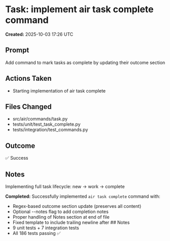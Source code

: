 # Task: implement air task complete command

**Created:** 2025-10-03 17:26 UTC

## Prompt

Add command to mark tasks as complete by updating their outcome section

## Actions Taken

- Starting implementation of air task complete

## Files Changed

- src/air/commands/task.py
- tests/unit/test_task_complete.py
- tests/integration/test_commands.py

## Outcome

✅ Success

## Notes

Implementing full task lifecycle: new → work → complete

**Completed:** Successfully implemented `air task complete` command with:
- Regex-based outcome section update (preserves all content)
- Optional --notes flag to add completion notes
- Proper handling of Notes section at end of file
- Fixed template to include trailing newline after ## Notes
- 9 unit tests + 7 integration tests
- All 186 tests passing ✅
